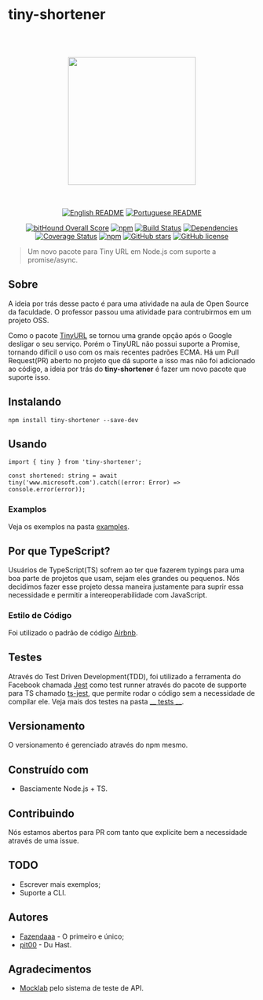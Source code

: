 # tiny-shortener

<div align="center">
    <br>
    <br>
    <br>
    <img width="260" src="https://raw.githubusercontent.com/Fazendaaa/tiny-shortener/blob/master/logo/tiny-shortener.png" /img>
    <br>
    <br>
    <br>

[![English README](https://img.shields.io/badge/Language-EN-blue.svg?longCache=true&style=for-the-badge)](https://github.com/Fazendaaa/tiny-shortener/blob/master/README.md)
[![Portuguese README](https://img.shields.io/badge/Linguagem-PT-green.svg?longCache=true&style=for-the-badge)](https://github.com/Fazendaaa/tiny-shortener/blob/master/docs/README_PT.md)


[![bitHound Overall Score](https://www.bithound.io/github/Fazendaaa/tiny-shortener/badges/score.svg?style=flat-square)](https://www.bithound.io/github/Fazendaaa/tiny-shortener)
[![npm](https://img.shields.io/npm/dt/express.svg?style=flat-square)](https://www.npmjs.com/package/tiny-shortener)
[![Build Status](https://travis-ci.org/Fazendaaa/tiny-shortener.svg?branch=master)](https://travis-ci.org/Fazendaaa/tiny-shortener)
[![Dependencies](https://david-dm.org/Fazendaaa/tiny-shortener.svg?style=flat-square)](https://github.com/Fazendaaa/tiny-shortener/blob/master/package.json)
[![Coverage Status](https://coveralls.io/repos/github/Fazendaaa/tiny-shortener/badge.svg?branch=master)](https://coveralls.io/github/Fazendaaa/tiny-shortener?branch=master)
[![npm](https://img.shields.io/npm/v/npm.svg?style=flat-square)](https://github.com/Fazendaaa/tiny-shortener)
[![GitHub stars](https://img.shields.io/github/stars/Fazendaaa/tiny-shortener.svg?style=flat-square)](https://github.com/Fazendaaa/tiny-shortener/stargazers)
[![GitHub license](https://img.shields.io/github/license/Fazendaaa/tiny-shortener.svg?style=flat-square)](https://github.com/Fazendaaa/tiny-shortener/blob/master/LICENSE)


</div>

> Um novo pacote para Tiny URL em Node.js com suporte a promise/async.

## Sobre
A ideia por trás desse pacto é para uma atividade na aula de Open Source da faculdade. O professor passou uma atividade para contrubirmos em um projeto OSS.

Como o pacote [TinyURL](https://www.npmjs.com/package/tinyurl) se tornou uma grande opção após o Google desligar o seu serviço. Porém o TinyURL não possui suporte a Promise, tornando díficil o uso com os mais recentes padrões ECMA. Há um Pull Request(PR) aberto no projeto que dá suporte a isso mas não foi adicionado ao código, a ideia por trás do __tiny-shortener__ é fazer um novo pacote que suporte isso.

## Instalando
```
npm install tiny-shortener --save-dev
```

## Usando
```
import { tiny } from 'tiny-shortener';

const shortened: string = await tiny('www.microsoft.com').catch((error: Error) => console.error(error));
```

### Examplos
Veja os exemplos na pasta [examples](https://github.com/Fazendaaa/tiny-shortener/blob/master/examples).

## Por que TypeScript?
Usuários de TypeScript(TS) sofrem ao ter que fazerem typings para uma boa parte de projetos que usam, sejam eles grandes ou pequenos. Nós decidimos fazer esse projeto dessa maneira justamente para suprir essa necessidade e permitir a intereoperabilidade com JavaScript.

### Estilo de Código
Foi utilizado o padrão de código [Airbnb](https://www.npmjs.com/package/tslint-config-airbnb).

## Testes
Através do Test Driven Development(TDD), foi utilizado a ferramenta do Facebook chamada [Jest](https://facebook.github.io/jest/) como test runner através do pacote de supporte para TS chamado [ts-jest](https://www.npmjs.com/package/ts-jest), que permite rodar o código sem a necessidade de compilar ele. Veja mais dos testes na pasta [__ tests __](https://github.com/Fazendaaa/tiny-shortener/blob/master/__tests__).

## Versionamento
O versionamento é gerenciado através do npm mesmo.

## Construído com
* Basciamente Node.js + TS.

## Contribuindo
Nós estamos abertos para PR com tanto que explicite bem a necessidade através de uma issue.

## TODO
* Escrever mais exemplos;
* Suporte a CLI.

## Autores
* [Fazendaaa](https://github.com/Fazendaaa) - O primeiro e único;
* [pit00](https://github.com/pit00) - Du Hast.

## Agradecimentos
* [Mocklab](app.mocklab.io) pelo sistema de teste de API.
